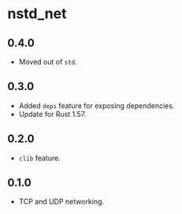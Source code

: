 # nstd_net
## 0.4.0
- Moved out of `std`.
## 0.3.0
- Added `deps` feature for exposing dependencies.
- Update for Rust 1.57.
## 0.2.0
- `clib` feature.
## 0.1.0
- TCP and UDP networking.
